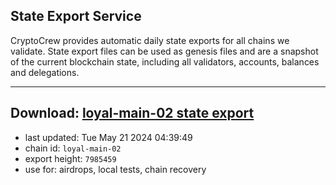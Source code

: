 ## State Export Service
CryptoCrew provides automatic daily state exports for all chains we validate. State export files can be used as genesis files and are a snapshot of the current blockchain state, including all validators, accounts, balances and delegations.

---
**Download: [loyal-main-02 state export](https://dl-eu2.ccvalidators.com/SERVICE/loyal/loyal-main-02_export_7985459.json)**
---

- last updated: Tue May 21 2024 04:39:49
- chain id: `loyal-main-02`
- export height: `7985459`
- use for: airdrops, local tests, chain recovery
